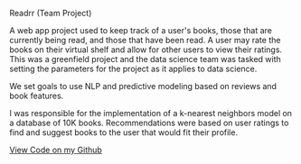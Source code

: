 Readrr (Team Project)

A web app project used to keep track of a user's books, those that are currently being read, and those that have been 
read. A user may rate the books on their virtual shelf and allow for other users to view their ratings. This was a 
greenfield project and the data science team was tasked with setting the parameters for the project as it applies to 
data science. 

We set goals to use NLP and predictive modeling based on reviews and book features. 

I was responsible for the implementation of a k-nearest neighbors model on a database of 10K books. Recommendations 
were based on user ratings to find and suggest books to the user that would fit their profile.

[View Code on my Github](https://github.com/Lambda-School-Labs/betterreads-ds)

